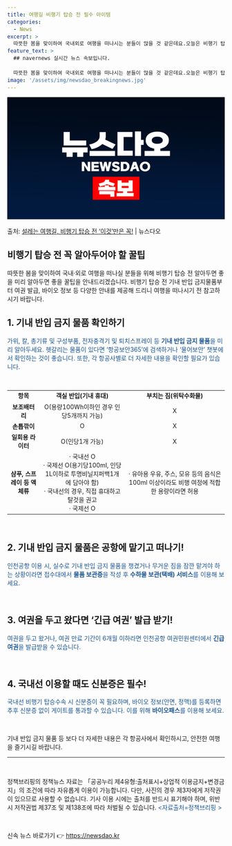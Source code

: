 ```yaml
---
title: 여행길 비행기 탑승 전 필수 아이템
categories:
  - News
excerpt: >
  따뜻한 봄을 맞이하여 국내외로 여행을 떠나시는 분들이 많을 것 같은데요.오늘은 비행기 탑승 전 기내 반입 금…
feature_text: >
  ## navernews 실시간 뉴스 속보입니다.

  따뜻한 봄을 맞이하여 국내외로 여행을 떠나시는 분들이 많을 것 같은데요.오늘은 비행기 탑승 전 기내 반입 금…
image: '/assets/img/newsdao_breakingnews.jpg'
---
```


![뉴스다오 속보](/assets/img/newsdao_breakingnews.jpg)

<p>출처: <a href="https://newsdao.kr/3631" rel="dofollow">설레는 여행길, 비행기 탑승 전 ‘이것’만은 꼭!</a> | 뉴스다오</p>

<h2 data-ke-size="size26">비행기 탑승 전 꼭 알아두어야 할 꿀팁</h2>
<p data-ke-size="size16">따뜻한 봄을 맞이하여 국내·외로 여행을 떠나실 분들을 위해 비행기 탑승 전 알아두면 좋을 미리 알아두면 좋을 꿀팁을 안내드리겠습니다. 비행기 탑승 전 기내 반입 금지물품부터 여권 발급, 바이오 정보 등 다양한 안내를 제공해 드리니 여행을 떠나시기 전 참고하시기 바랍니다.</p>

<h2 data-ke-size="size22">1. 기내 반입 금지 물품 확인하기</h2>
<p data-ke-size="size16"><span style="color: #1a5490;">가위, 칼, 총기류 및 구성부품, 전자충격기 및 퇴치스프레이 등 <b>기내 반입 금지 물품</b>을 미리 알아두세요. 헷갈리는 물품이 있다면 ‘항공보안365’에 검색하거나 ‘물어보안’ 챗봇에서 확인하는 것이 좋습니다. 또한, 각 항공사별로 더 자세한 내용을 확인할 필요가 있습니다.</span></p>
<p data-ke-size="size16">&nbsp;</p>

<table>
	<tbody>
		<tr>
			<td style="text-align: center; height: 17px;"><b>항목</b></td>
			<td style="text-align: center; height: 17px;"><b>객실 반입(기내 휴대)</b></td>
			<td style="text-align: center; height: 17px;"><b>부치는 짐(위탁수화물)</b></td>
		</tr>
		<tr>
			<td style="text-align: center; height: 17px;"><b>보조배터리</b></td>
			<td style="text-align: center; height: 17px;">O(용량100Wh이하인 경우 인당5개까지 가능)</td>
			<td style="text-align: center; height: 17px;">X</td>
		</tr>
		<tr>
			<td style="text-align: center; height: 17px;"><b>손톱깎이</b></td>
			<td style="text-align: center; height: 17px;">O</td>
			<td style="text-align: center; height: 17px;">X</td>
		</tr>
		<tr>
			<td style="text-align: center; height: 17px;"><b>일회용 라이터</b></td>
			<td style="text-align: center; height: 17px;">O(인당1개 가능)</td>
			<td style="text-align: center; height: 17px;">X</td>
		</tr>
		<tr>
			<td style="text-align: center; height: 17px;"><b>샴푸, 스프레이 등 액체류</b></td>
			<td style="text-align: center; height: 17px;">· 국내선 O<br>· 국제선 O(용기당100ml, 인당1L이하로 투명비닐지퍼백1개에 담아야 함)<br>· 국내선의 경우, 직접 휴대하고 탈것을 권고<br>· 국제선 O</td>
			<td style="text-align: center; height: 17px;">· 유아용 우유, 주스, 모유 등의 음식은 100ml 이상이라도 비행 여정에 적합한 용량이라면 허용</td>
		</tr>
	</tbody>
</table>
<p data-ke-size="size16">&nbsp;</p>

<h2 data-ke-size="size22">2. 기내 반입 금지 물품은 공항에 맡기고 떠나기!</h2>
<p data-ke-size="size16"><span style="color: #1a5490;">인천공항 이용 시, 실수로 기내 반입 금지 물품을 챙겼거나 무거운 짐을 잠깐 맡겨야 하는 상황이라면 접수대에서 <b>물품 보관증</b>을 작성 후 <b>수하물 보관(택배) 서비스</b>를 이용해 보세요.</span></p>
<p data-ke-size="size16">&nbsp;</p>

<h2 data-ke-size="size22">3. 여권을 두고 왔다면 ‘긴급 여권’ 발급 받기!</h2>
<p data-ke-size="size16"><span style="color: #1a5490;">여권을 두고 왔거나, 여권 만료 기간이 6개월 이하라면 인천공항 여권민원센터에서 <b>긴급 여권</b>을 발급받을 수 있습니다.</span></p>
<p data-ke-size="size16">&nbsp;</p>

<h2 data-ke-size="size22">4. 국내선 이용할 때도 신분증은 필수!</h2>
<p data-ke-size="size16"><span style="color: #1a5490;">국내선 비행기 탑승수속 시 신분증이 꼭 필요하며, 바이오 정보(안면, 정맥)를 등록하면 추후 신분증 없이 게이트를 통과할 수 있습니다. 이를 위해 <b>바이오패스</b>를 이용해 보세요.</span></p>
<p data-ke-size="size16">&nbsp;</p>

<p data-ke-size="size16">기내 반입 금지 물품 등 보다 더 자세한 내용은 각 항공사에서 확인하시고, 안전한 여행을 즐기시길 바랍니다.</p>

<hr>
<p data-ke-size="size16">&nbsp;</p>
<p data-ke-size="size16">정책브리핑의 정책뉴스 자료는 「공공누리 제4유형:출처표시+상업적 이용금지+변경금지」의 조건에 따라 자유롭게 이용이 가능합니다. 다만, 사진의 경우 제3자에게 저작권이 있으므로 사용할 수 없습니다. 기사 이용 시에는 출처를 반드시 표기해야 하며, 위반 시 저작권법 제37조 및 제138조에 따라 처벌될 수 있습니다. <span style="color: #1a5490;">&lt;자료출처=정책브리핑 &gt;</span></p>
<p data-ke-size="size16">&nbsp;</p> 

신속 뉴스 바로가기 👉 <a href="https://newsdao.kr" rel="dofollow">https://newsdao.kr</a>


